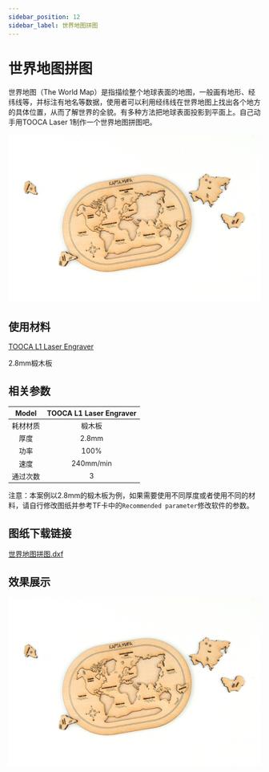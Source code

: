 ```yaml
---
sidebar_position: 12
sidebar_label: 世界地图拼图
---
```


# 世界地图拼图




世界地图（The World Map）是指描绘整个地球表面的地图，一般画有地形、经纬线等，并标注有地名等数据，使用者可以利用经纬线在世界地图上找出各个地方的具体位置，从而了解世界的全貌。有多种方法把地球表面投影到平面上。自己动手用TOOCA Laser 1制作一个世界地图拼图吧。

![](./images/tooca-laser-1-case-02-01.png)

## 使用材料

[TOOCA L1 Laser Engraver](https://www.elecfreaks.com/elecfreaks-tooca-laser-1.html)

2.8mm椴木板


## 相关参数

|Model|TOOCA L1 Laser Engraver|
|:-------:|:-------:|
|耗材材质|椴木板|
|厚度|2.8mm|
|功率|100%|
|速度|240mm/min|
|通过次数|3|

注意：本案例以2.8mm的椴木板为例，如果需要使用不同厚度或者使用不同的材料，请自行修改图纸并参考TF卡中的`Recommended parameter`修改软件的参数。

## 图纸下载链接

[世界地图拼图.dxf](https://minhaskamal.github.io/DownGit/#/home?url=https://github.com/elecfreaks/learn-en/blob/master/tooca-laser-1/file/Cutting/world-map-puzzle/world-map-puzzle.dxf)

## 效果展示

![](./images/tooca-laser-1-case-02-01.png)
